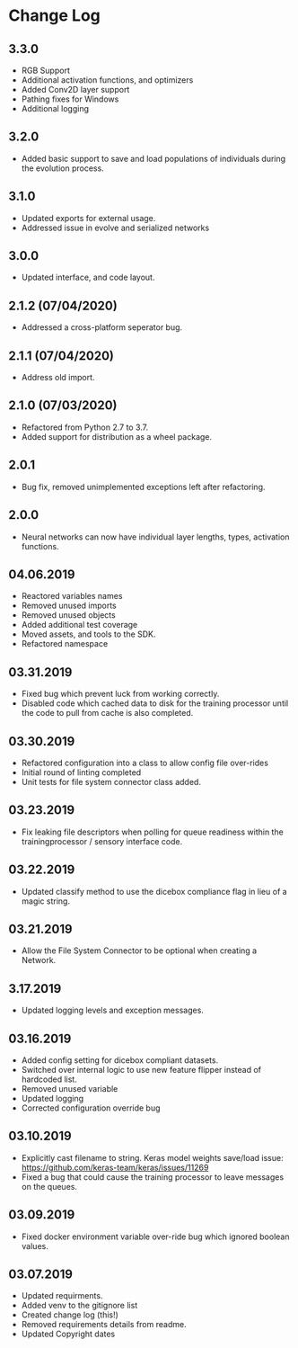 Change Log
==========

3.3.0
-----
- RGB Support
- Additional activation functions, and optimizers
- Added Conv2D layer support
- Pathing fixes for Windows
- Additional logging

3.2.0
-----
- Added basic support to save and load populations of individuals during the evolution process.

3.1.0
-----
- Updated exports for external usage.
- Addressed issue in evolve and serialized networks

3.0.0
-----
- Updated interface, and code layout.

2.1.2 (07/04/2020)
-----
- Addressed a cross-platform seperator bug.

2.1.1 (07/04/2020)
-----
- Address old import.

2.1.0 (07/03/2020)
-----
- Refactored from Python 2.7 to 3.7.
- Added support for distribution as a wheel package.

2.0.1
-----
- Bug fix, removed unimplemented exceptions left after refactoring.

2.0.0
-----
- Neural networks can now have individual layer lengths, types, activation functions.

04.06.2019
----------
* Reactored variables names
* Removed unused imports
* Removed unused objects
* Added additional test coverage
* Moved assets, and tools to the SDK.
* Refactored namespace

03.31.2019
----------
* Fixed bug which prevent luck from working correctly.
* Disabled code which cached data to disk for the training processor until the code to pull from cache is also completed.

03.30.2019
----------
* Refactored configuration into a class to allow config file over-rides
* Initial round of linting completed
* Unit tests for file system connector class added.

03.23.2019
----------
* Fix leaking file descriptors when polling for queue readiness within the trainingprocessor / sensory interface code.

03.22.2019
----------
* Updated classify method to use the dicebox compliance flag in lieu of a magic string.

03.21.2019
----------
* Allow the File System Connector to be optional when creating a Network.

3.17.2019
---------
* Updated logging levels and exception messages.

03.16.2019
----------
* Added config setting for dicebox compliant datasets.
* Switched over internal logic to use new feature flipper instead of hardcoded list.
* Removed unused variable
* Updated logging
* Corrected configuration override bug

03.10.2019
----------
* Explicitly cast filename to string. Keras model weights save/load issue:  https://github.com/keras-team/keras/issues/11269
* Fixed a bug that could cause the training processor to leave messages on the queues.

03.09.2019
----------
* Fixed docker environment variable over-ride bug which ignored boolean values.

03.07.2019
----------
* Updated requirments.
* Added venv to the gitignore list
* Created change log (this!)
* Removed requirements details from readme.
* Updated Copyright dates
